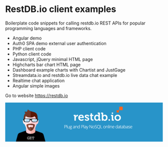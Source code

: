 # RestDB.io client examples
Boilerplate code snippets for calling restdb.io REST APIs for popular programming languages and frameworks.

- Angular demo 
- Auth0 SPA demo external user authentication
- PHP client code
- Python client code
- Javascript, jQuery minimal HTML page
- Highcharts bar chart HTML page
- Dashboard example charts with Chartist and JustGage
- Streamdata.io and restdb.io live data chat example
- Realtime chat application
- Angular simple images

Go to website https://restdb.io

![RestDB Logo](/images/restdb-banner.png)

